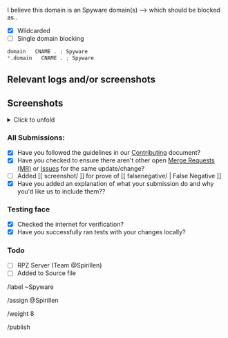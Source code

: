 I believe this domain is an Spyware domain(s) --> which should be blocked as..

- [X] Wildcarded
- [ ] Single domain blocking

```python
domain   CNAME . ; Spyware
*.domain   CNAME . ; Spyware
```

## Relevant logs and/or screenshots


## Screenshots
<details><summary>Click to unfold</summary>


</details>

### All Submissions:
- [X] Have you followed the guidelines in our [Contributing](CONTRIBUTING.md)
	  document?
- [x] Have you checked to ensure there aren't other open
      [Merge Requests (MR)](../merge_requests) or [Issues](../issues) for the
      same update/change?
- [ ] Added [[ screenshot/ ]] for prove of [[ falsenegative/ | False Negative ]]
- [X] Have you added an explanation of what your submission do and why you'd
	  like us to include them??

### Testing face
- [X] Checked the internet for verification?
- [X] Have you successfully ran tests with your changes locally?

### Todo
- [ ] RPZ Server (Team @Spirillen)
- [ ] Added to Source file

/label ~Spyware

/assign @Spirillen

/weight 8

/publish

